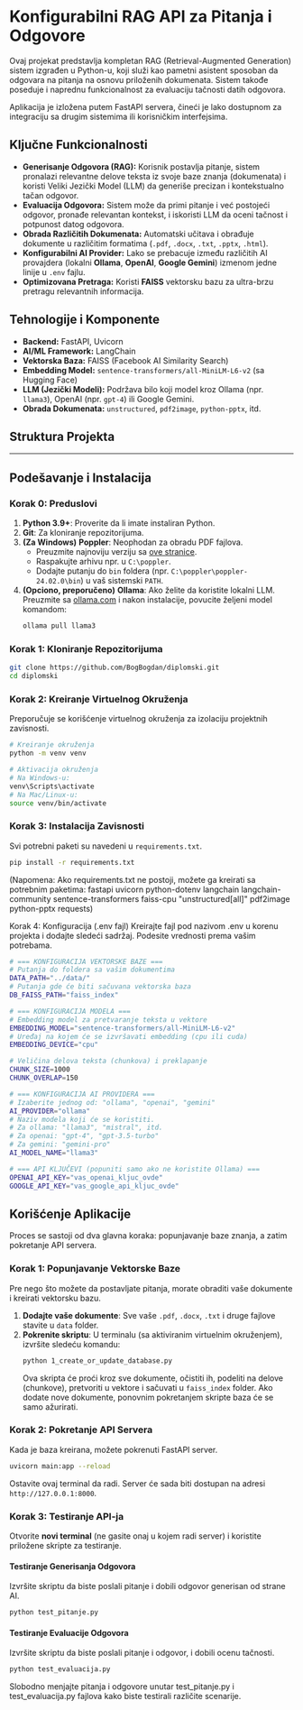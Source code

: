 # Konfigurabilni RAG API za Pitanja i Odgovore

Ovaj projekat predstavlja kompletan RAG (Retrieval-Augmented Generation) sistem izgrađen u Python-u, koji služi kao pametni asistent sposoban da odgovara na pitanja na osnovu priloženih dokumenata. Sistem takođe poseduje i naprednu funkcionalnost za evaluaciju tačnosti datih odgovora.

Aplikacija je izložena putem FastAPI servera, čineći je lako dostupnom za integraciju sa drugim sistemima ili korisničkim interfejsima.

## Ključne Funkcionalnosti

-   **Generisanje Odgovora (RAG):** Korisnik postavlja pitanje, sistem pronalazi relevantne delove teksta iz svoje baze znanja (dokumenata) i koristi Veliki Jezički Model (LLM) da generiše precizan i kontekstualno tačan odgovor.
-   **Evaluacija Odgovora:** Sistem može da primi pitanje i već postojeći odgovor, pronađe relevantan kontekst, i iskoristi LLM da oceni tačnost i potpunost datog odgovora.
-   **Obrada Različitih Dokumenata:** Automatski učitava i obrađuje dokumente u različitim formatima (`.pdf`, `.docx`, `.txt`, `.pptx`, `.html`).
-   **Konfigurabilni AI Provider:** Lako se prebacuje između različitih AI provajdera (lokalni **Ollama**, **OpenAI**, **Google Gemini**) izmenom jedne linije u `.env` fajlu.
-   **Optimizovana Pretraga:** Koristi **FAISS** vektorsku bazu za ultra-brzu pretragu relevantnih informacija.

## Tehnologije i Komponente

-   **Backend:** FastAPI, Uvicorn
-   **AI/ML Framework:** LangChain
-   **Vektorska Baza:** FAISS (Facebook AI Similarity Search)
-   **Embedding Model:** `sentence-transformers/all-MiniLM-L6-v2` (sa Hugging Face)
-   **LLM (Jezički Modeli):** Podržava bilo koji model kroz Ollama (npr. `llama3`), OpenAI (npr. `gpt-4`) ili Google Gemini.
-   **Obrada Dokumenata:** `unstructured`, `pdf2image`, `python-pptx`, itd.

## Struktura Projekta

---

## Podešavanje i Instalacija

### Korak 0: Preduslovi

1.  **Python 3.9+**: Proverite da li imate instaliran Python.
2.  **Git**: Za kloniranje repozitorijuma.
3.  **(Za Windows)** **Poppler**: Neophodan za obradu PDF fajlova.
    -   Preuzmite najnoviju verziju sa [ove stranice](https://github.com/oschwartz10612/poppler-for-windows/releases/).
    -   Raspakujte arhivu npr. u `C:\poppler`.
    -   Dodajte putanju do `bin` foldera (npr. `C:\poppler\poppler-24.02.0\bin`) u vaš sistemski `PATH`.
4.  **(Opciono, preporučeno)** **Ollama**: Ako želite da koristite lokalni LLM. Preuzmite sa [ollama.com](https://ollama.com) i nakon instalacije, povucite željeni model komandom:
    ```bash
    ollama pull llama3
    ```

### Korak 1: Kloniranje Repozitorijuma

```bash
git clone https://github.com/BogBogdan/diplomski.git
cd diplomski
```
### Korak 2: Kreiranje Virtuelnog Okruženja

Preporučuje se korišćenje virtuelnog okruženja za izolaciju projektnih zavisnosti.

```bash
# Kreiranje okruženja
python -m venv venv

# Aktivacija okruženja
# Na Windows-u:
venv\Scripts\activate
# Na Mac/Linux-u:
source venv/bin/activate
```
### Korak 3: Instalacija Zavisnosti

Svi potrebni paketi su navedeni u `requirements.txt`.

```bash
pip install -r requirements.txt
```
(Napomena: Ako requirements.txt ne postoji, možete ga kreirati sa potrebnim paketima: fastapi uvicorn python-dotenv langchain langchain-community sentence-transformers faiss-cpu "unstructured[all]" pdf2image python-pptx requests)

Korak 4: Konfiguracija (.env fajl)
Kreirajte fajl pod nazivom .env u korenu projekta i dodajte sledeći sadržaj. Podesite vrednosti prema vašim potrebama.
```bash
# === KONFIGURACIJA VEKTORSKE BAZE ===
# Putanja do foldera sa vašim dokumentima
DATA_PATH="../data/"
# Putanja gde će biti sačuvana vektorska baza
DB_FAISS_PATH="faiss_index"

# === KONFIGURACIJA MODELA ===
# Embedding model za pretvaranje teksta u vektore
EMBEDDING_MODEL="sentence-transformers/all-MiniLM-L6-v2"
# Uređaj na kojem će se izvršavati embedding (cpu ili cuda)
EMBEDDING_DEVICE="cpu"

# Veličina delova teksta (chunkova) i preklapanje
CHUNK_SIZE=1000
CHUNK_OVERLAP=150

# === KONFIGURACIJA AI PROVIDERA ===
# Izaberite jednog od: "ollama", "openai", "gemini"
AI_PROVIDER="ollama"
# Naziv modela koji će se koristiti.
# Za ollama: "llama3", "mistral", itd.
# Za openai: "gpt-4", "gpt-3.5-turbo"
# Za gemini: "gemini-pro"
AI_MODEL_NAME="llama3"

# === API KLJUČEVI (popuniti samo ako ne koristite Ollama) ===
OPENAI_API_KEY="vas_openai_kljuc_ovde"
GOOGLE_API_KEY="vas_google_api_kljuc_ovde"
```
## Korišćenje Aplikacije

Proces se sastoji od dva glavna koraka: popunjavanje baze znanja, a zatim pokretanje API servera.

### Korak 1: Popunjavanje Vektorske Baze

Pre nego što možete da postavljate pitanja, morate obraditi vaše dokumente i kreirati vektorsku bazu.

1.  **Dodajte vaše dokumente**: Sve vaše `.pdf`, `.docx`, `.txt` i druge fajlove stavite u `data` folder.
2.  **Pokrenite skriptu**: U terminalu (sa aktiviranim virtuelnim okruženjem), izvršite sledeću komandu:
    ```bash
    python 1_create_or_update_database.py
    ```
    Ova skripta će proći kroz sve dokumente, očistiti ih, podeliti na delove (chunkove), pretvoriti u vektore i sačuvati u `faiss_index` folder. Ako dodate nove dokumente, ponovnim pokretanjem skripte baza će se samo ažurirati.

### Korak 2: Pokretanje API Servera

Kada je baza kreirana, možete pokrenuti FastAPI server.

```bash
uvicorn main:app --reload
```

Ostavite ovaj terminal da radi. Server će sada biti dostupan na adresi `http://127.0.0.1:8000`.

### Korak 3: Testiranje API-ja

Otvorite **novi terminal** (ne gasite onaj u kojem radi server) i koristite priložene skripte za testiranje.

#### Testiranje Generisanja Odgovora
Izvršite skriptu da biste poslali pitanje i dobili odgovor generisan od strane AI.

```bash
python test_pitanje.py
```

#### Testiranje Evaluacije Odgovora
Izvršite skriptu da biste poslali pitanje i odgovor, i dobili ocenu tačnosti.

```bash
python test_evaluacija.py
```
Slobodno menjajte pitanja i odgovore unutar test_pitanje.py i test_evaluacija.py fajlova kako biste testirali različite scenarije.
